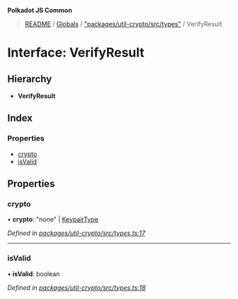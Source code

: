 **Polkadot JS Common**

> [README](../README.md) / [Globals](../globals.md) / ["packages/util-crypto/src/types"](../modules/_packages_util_crypto_src_types_.md) / VerifyResult

# Interface: VerifyResult

## Hierarchy

* **VerifyResult**

## Index

### Properties

* [crypto](_packages_util_crypto_src_types_.verifyresult.md#crypto)
* [isValid](_packages_util_crypto_src_types_.verifyresult.md#isvalid)

## Properties

### crypto

•  **crypto**: \"none\" \| [KeypairType](../modules/_packages_util_crypto_src_types_.md#keypairtype)

*Defined in [packages/util-crypto/src/types.ts:17](https://github.com/polkadot-js/common/blob/13ae8665/packages/util-crypto/src/types.ts#L17)*

___

### isValid

•  **isValid**: boolean

*Defined in [packages/util-crypto/src/types.ts:18](https://github.com/polkadot-js/common/blob/13ae8665/packages/util-crypto/src/types.ts#L18)*
